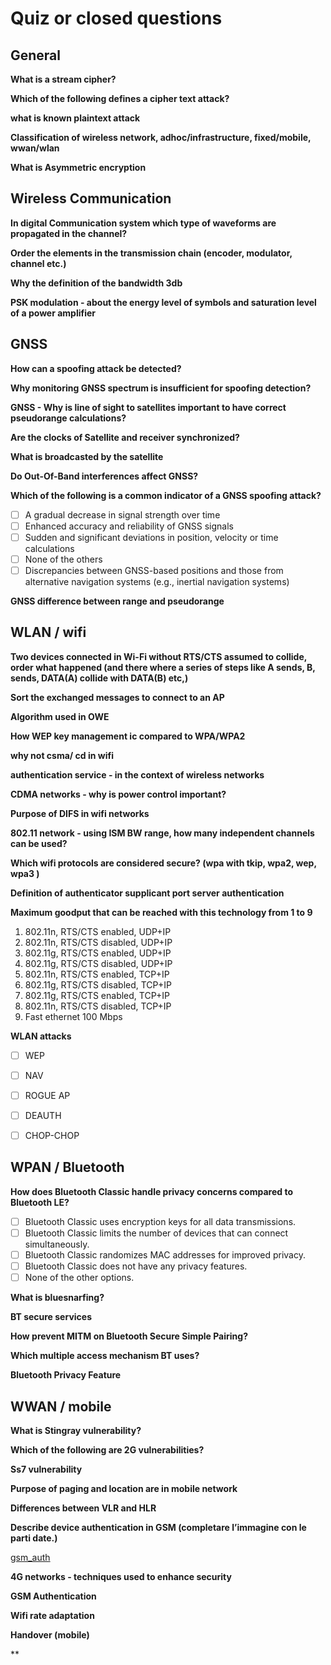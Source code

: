 # Quiz or closed questions

## General

**What is a stream cipher?**

**Which of the following defines a cipher text attack?**

**what is known plaintext attack**

**Classification of wireless network, adhoc/infrastructure, fixed/mobile, wwan/wlan**

**What is Asymmetric encryption**


## Wireless Communication

**In digital Communication system which type of waveforms are propagated in the channel?**

**Order the elements in the transmission chain (encoder, modulator, channel etc.)**

**Why the definition of the bandwidth 3db**

**PSK modulation - about the energy level of symbols and saturation level of a power amplifier**


## GNSS
**How can a spoofing attack be detected?**

**Why monitoring GNSS spectrum is insufficient for spoofing detection?**

**GNSS - Why is line of sight to satellites important to have correct pseudorange calculations?**

**Are the clocks of Satellite and receiver synchronized?**

**What is broadcasted by the satellite**

**Do Out-Of-Band interferences affect GNSS?**

**Which of the following is a common indicator of a GNSS spoofing attack?**
- [ ] A gradual decrease in signal strength over time
- [ ] Enhanced accuracy and reliability of GNSS signals
- [ ] Sudden and significant deviations in position, velocity or time calculations
- [ ] None of the others
- [ ] Discrepancies between GNSS-based positions and those from alternative navigation systems (e.g., inertial navigation systems)

**GNSS difference between range and pseudorange**


## WLAN / wifi

**Two devices connected in Wi-Fi without RTS/CTS assumed to collide, order what happened (and there where a series of steps like A sends, B, sends, DATA(A) collide with DATA(B) etc,)**

**Sort the exchanged messages to connect to an AP**

**Algorithm used in OWE**

**How WEP key management ic compared to WPA/WPA2**

**why not csma/ cd in wifi**

**authentication service - in the context of wireless networks**

**CDMA networks - why is power control important?**

**Purpose of DIFS in wifi networks**

**802.11 network - using ISM BW range, how many independent channels can be used?**

**Which wifi protocols are considered secure? (wpa with tkip, wpa2, wep, wpa3 )**

**Definition of authenticator supplicant port server authentication**

**Maximum goodput that can be reached with this technology from 1 to 9**
1. 802.11n, RTS/CTS enabled, UDP+IP
2. 802.11n, RTS/CTS disabled, UDP+IP
3. 802.11g, RTS/CTS enabled, UDP+IP
4. 802.11g, RTS/CTS disabled, UDP+IP
5. 802.11n, RTS/CTS enabled, TCP+IP
6. 802.11g, RTS/CTS disabled, TCP+IP
7. 802.11g, RTS/CTS enabled, TCP+IP
8. 802.11n, RTS/CTS disabled, TCP+IP
9. Fast ethernet 100 Mbps

**WLAN attacks**
- [ ] WEP
- [ ] NAV
- [ ] ROGUE AP
- [ ] DEAUTH
- [ ] CHOP-CHOP


## WPAN / Bluetooth

**How does Bluetooth Classic handle privacy concerns compared to Bluetooth LE?**
- [ ] Bluetooth Classic uses encryption keys for all data transmissions.
- [ ] Bluetooth Classic limits the number of devices that can connect simultaneously.
- [ ] Bluetooth Classic randomizes MAC addresses for improved privacy.
- [ ] Bluetooth Classic does not have any privacy features.
- [ ] None of the other options.

**What is bluesnarfing?**

**BT secure services**

**How prevent MITM on Bluetooth Secure Simple Pairing?**

**Which multiple access mechanism BT uses?**

**Bluetooth Privacy Feature**


## WWAN / mobile

**What is Stingray vulnerability?**

**Which of the following are 2G vulnerabilities?**

**Ss7 vulnerability**

**Purpose of paging and location are in mobile network**

**Differences between VLR and HLR**

**Describe device authentication in GSM (completare l’immagine con le parti date.)**

[gsm_auth](GSM_auth.png)

**4G networks - techniques used to enhance security**

**GSM Authentication**

**Wifi rate adaptation**

**Handover (mobile)**

**
